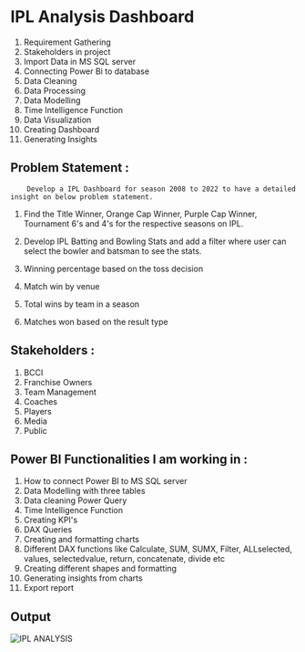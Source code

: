 # IPL Analysis Dashboard

1. Requirement Gathering
2. Stakeholders in project
3. Import Data in MS SQL server
4. Connecting Power Bi to database
5. Data Cleaning
6. Data Processing
7. Data Modelling
8. Time Intelligence Function
9. Data Visualization
10. Creating Dashboard
11. Generating Insights

## Problem Statement :

        Develop a IPL Dashboard for season 2008 to 2022 to have a detailed insight on below problem statement.

1. Find the Title Winner, Orange Cap Winner, Purple Cap Winner, Tournament 6's and 4's for the respective seasons on IPL.

2. Develop IPL Batting and Bowling Stats and add a filter where user can select the bowler and batsman to see the stats.

3. Winning percentage based on the toss decision

4. Match win by venue

5. Total wins by team in a season

6. Matches won based on the result type

## Stakeholders : 

1. BCCI
2. Franchise Owners
3. Team Management
4. Coaches
5. Players
6. Media
7. Public

## Power BI Functionalities I am working in :

1. How to connect Power BI to MS SQL server 
2. Data Modelling with three tables
3. Data cleaning  Power Query
4. Time Intelligence Function
5. Creating KPI's
6. DAX Queries
7. Creating and formatting charts
8. Different DAX functions like Calculate, SUM, SUMX, Filter, ALLselected, values, 
  selectedvalue, return, concatenate, divide etc
9. Creating different shapes and formatting
10. Generating insights from charts
11. Export report

## Output
![IPL ANALYSIS](https://github.com/HimanshuSingh2210/PowerBi-Creation/assets/137436936/b475ade5-205f-40f2-a442-a9f3da0a2f65)
